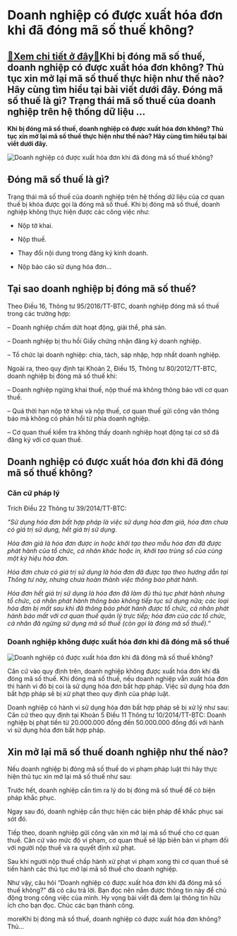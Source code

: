 Doanh nghiệp có được xuất hóa đơn khi đã đóng mã số thuế không?
===============================================================

[:gift:Xem chi tiết ở đây:gift:](https://hddtvn.com/doanh-nghiep-co-duoc-xuat-hoa-don-khi-da-dong-ma-so-thue-khong/)Khi bị đóng mã số thuế, doanh nghiệp có được xuất hóa đơn không? Thủ tục xin mở lại mã số thuế thực hiện như thế nào? Hãy cùng tìm hiểu tại bài viết dưới đây. Đóng mã số thuế là gì? Trạng thái mã số thuế của doanh nghiệp trên hệ thống dữ liệu …
----------------------------------------------------------------------------------------------------------------------------------------------------------------------------------------------------------------------------------------------------

**Khi bị đóng mã số thuế, doanh nghiệp có được xuất hóa đơn không? Thủ tục xin mở lại mã số thuế thực hiện như thế nào? Hãy cùng tìm hiểu tại bài viết dưới đây.**


![Doanh nghiệp có được xuất hóa đơn khi đã đóng mã số thuế không?](https://hddtvn.com/wp-content/uploads/2021/01/khoi-phuc-lai-ma-so-thue-va-tien-hanh-giai-the-doanh-nghiep.png "Doanh nghiệp có được xuất hóa đơn khi đã đóng mã số thuế không?")


Đóng mã số thuế là gì?
----------------------


Trạng thái mã số thuế của doanh nghiệp trên hệ thống dữ liệu của cơ quan thuế bị khóa được gọi là đóng mã số thuế. Khi bị đóng mã số thuế, doanh nghiệp không thực hiện được các công việc như:




* Nộp tờ khai.

* Nộp thuế.

* Thay đổi nội dung trong đăng ký kinh doanh.

* Nộp báo cáo sử dụng hóa đơn…



Tại sao doanh nghiệp bị đóng mã số thuế?
----------------------------------------


Theo Điều 16, Thông tư 95/2016/TT-BTC, doanh nghiệp đóng mã số thuế trong các trường hợp:


– Doanh nghiệp chấm dứt hoạt động, giải thể, phá sản.


– Doanh nghiệp bị thu hồi Giấy chứng nhận đăng ký doanh nghiệp.


– Tổ chức lại doanh nghiệp: chia, tách, sáp nhập, hợp nhất doanh nghiệp.


Ngoài ra, theo quy định tại Khoản 2, Điều 15, Thông tư 80/2012/TT-BTC, doanh nghiệp bị đóng mã số thuế khi:


– Doanh nghiệp ngừng khai thuế, nộp thuế mà không thông báo với cơ quan thuế.


– Quá thời hạn nộp tờ khai và nộp thuế, cơ quan thuế gửi công văn thông báo mà không có phản hồi từ phía doanh nghiệp.


– Cơ quan thuế kiểm tra không thấy doanh nghiệp hoạt động tại cơ sở đã đăng ký với cơ quan thuế.


Doanh nghiệp có được xuất hóa đơn khi đã đóng mã số thuế không?
---------------------------------------------------------------


### Căn cứ pháp lý


Trích Điều 22 Thông tư 39/2014/TT-BTC:


*“Sử dụng hóa đơn bất hợp pháp là việc sử dụng hóa đơn giả, hóa đơn chưa có giá trị sử dụng, hết giá trị sử dụng.*


*Hóa đơn giả là hóa đơn được in hoặc khởi tạo theo mẫu hóa đơn đã được phát hành của tổ chức, cá nhân khác hoặc in, khởi tạo trùng số của cùng một ký hiệu hóa đơn.*


*Hóa đơn chưa có giá trị sử dụng là hóa đơn đã được tạo theo hướng dẫn tại Thông tư này, nhưng chưa hoàn thành việc thông báo phát hành.*


*Hóa đơn hết giá trị sử dụng là hóa đơn đã làm đủ thủ tục phát hành nhưng tổ chức, cá nhân phát hành thông báo không tiếp tục sử dụng nữa; các loại hóa đơn bị mất sau khi đã thông báo phát hành được tổ chức, cá nhân phát hành báo mất với cơ quan thuế quản lý trực tiếp; hóa đơn của các tổ chức, cá nhân đã ngừng sử dụng mã số thuế (còn gọi là đóng mã số thuế).”*


### Doanh nghiệp không được xuất hóa đơn khi đã đóng mã số thuế


![Doanh nghiệp có được xuất hóa đơn khi đã đóng mã số thuế không?](https://hddtvn.com/wp-content/uploads/2021/01/TrC6B0E1BB9Dng-hE1BBA3p-BE1BB8B-C491C3B3ng-mC3A3-sE1BB91-thuE1BABF-cC3B3-C491C6B0E1BBA3c-xuE1BAA5t-hC3B3a-C491C6A1n-khC3B4ng.jpg "Doanh nghiệp có được xuất hóa đơn khi đã đóng mã số thuế không?")


Căn cứ vào quy định trên, doanh nghiệp không được xuất hóa đơn khi đã đóng mã số thuế. Khi đóng mã số thuế, nếu doanh nghiệp vẫn xuất hóa đơn thì hành vi đó bị coi là sử dụng hóa đơn bất hợp pháp. Việc sử dụng hóa đơn bất hợp pháp sẽ bị xử phạt theo quy định của pháp luật.


Doanh nghiệp có hành vi sử dụng hóa đơn bất hợp pháp sẽ bị xử lý như sau: Căn cứ theo quy định tại Khoản 5 Điều 11 Thông tư 10/2014/TT-BTC: Doanh nghiệp bị phạt tiền từ 20.000.000 đồng đến 50.000.000 đồng đối với hành vi sử dụng hóa đơn bất hợp pháp.


**Xin mở lại mã số thuế doanh nghiệp như thế nào?**
---------------------------------------------------


Nếu doanh nghiệp bị đóng mã số thuế do vi phạm pháp luật thì hãy thực hiện thủ tục xin mở lại mã số thuế như sau:


Trước hết, doanh nghiệp cần tìm ra lý do bị đóng mã số thuế để có biện pháp khắc phục.


Ngay sau đó, doanh nghiệp cần thực hiện các biện pháp để khắc phục sai sót đó.


Tiếp theo, doanh nghiệp gửi công văn xin mở lại mã số thuế cho cơ quan thuế. Căn cứ vào mức độ vi phạm, cơ quan thuế sẽ lập biên bản vi phạm đối với người nộp thuế và ra quyết định xử phạt.


Sau khi người nộp thuế chấp hành xử phạt vi phạm xong thì cơ quan thuế sẽ tiến hành các thủ tục mở lại mã số thuế cho doanh nghiệp.


Như vậy, câu hỏi “Doanh nghiệp có được xuất hóa đơn khi đã đóng mã số thuế không?” đã có câu trả lời. Bạn đọc nên nắm được thông tin này để chủ động trong công việc của mình. Hy vọng bài viết đã đem lại thông tin hữu ích cho bạn đọc. Chúc các bạn thành công.


moreKhi bị đóng mã số thuế, doanh nghiệp có được xuất hóa đơn không? Thủ…

